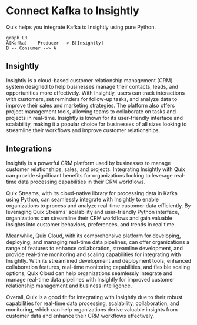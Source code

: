 # Connect Kafka to Insightly

Quix helps you integrate Kafka to Insightly using pure Python.

```mermaid
graph LR
A[Kafka] -- Producer --> B[Insightly]
B -- Consumer --> A
```

## Insightly

Insightly is a cloud-based customer relationship management (CRM) system designed to help businesses manage their contacts, leads, and opportunities more effectively. With Insightly, users can track interactions with customers, set reminders for follow-up tasks, and analyze data to improve their sales and marketing strategies. The platform also offers project management tools, allowing teams to collaborate on tasks and projects in real-time. Insightly is known for its user-friendly interface and scalability, making it a popular choice for businesses of all sizes looking to streamline their workflows and improve customer relationships.

## Integrations

Insightly is a powerful CRM platform used by businesses to manage customer relationships, sales, and projects. Integrating Insightly with Quix can provide significant benefits for organizations looking to leverage real-time data processing capabilities in their CRM workflows.

Quix Streams, with its cloud-native library for processing data in Kafka using Python, can seamlessly integrate with Insightly to enable organizations to process and analyze real-time customer data efficiently. By leveraging Quix Streams' scalability and user-friendly Python interface, organizations can streamline their CRM workflows and gain valuable insights into customer behaviors, preferences, and trends in real time.

Meanwhile, Quix Cloud, with its comprehensive platform for developing, deploying, and managing real-time data pipelines, can offer organizations a range of features to enhance collaboration, streamline development, and provide real-time monitoring and scaling capabilities for integrating with Insightly. With its streamlined development and deployment tools, enhanced collaboration features, real-time monitoring capabilities, and flexible scaling options, Quix Cloud can help organizations seamlessly integrate and manage real-time data pipelines with Insightly for improved customer relationship management and business intelligence.

Overall, Quix is a good fit for integrating with Insightly due to their robust capabilities for real-time data processing, scalability, collaboration, and monitoring, which can help organizations derive valuable insights from customer data and enhance their CRM workflows effectively.

